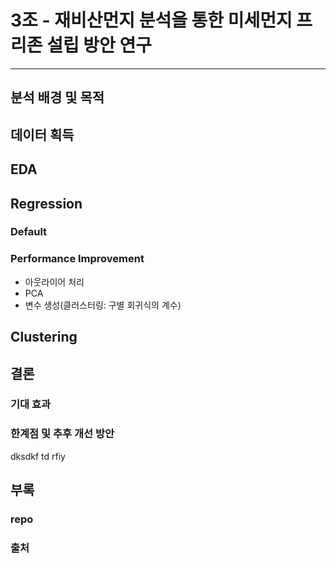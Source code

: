 # 3조 - 재비산먼지 분석을 통한 미세먼지 프리존 설립 방안 연구
---

## 분석 배경 및 목적

## 데이터 획득

## EDA

## Regression
### Default
### Performance Improvement
* 아웃라이어 처리
* PCA
* 변수 생성(클러스터링: 구별 회귀식의 계수)

## Clustering
###

## 결론
### 기대 효과
### 한계점 및 추후 개선 방안


dksdkf
td rfiy
## 부록
### repo
### 출처
